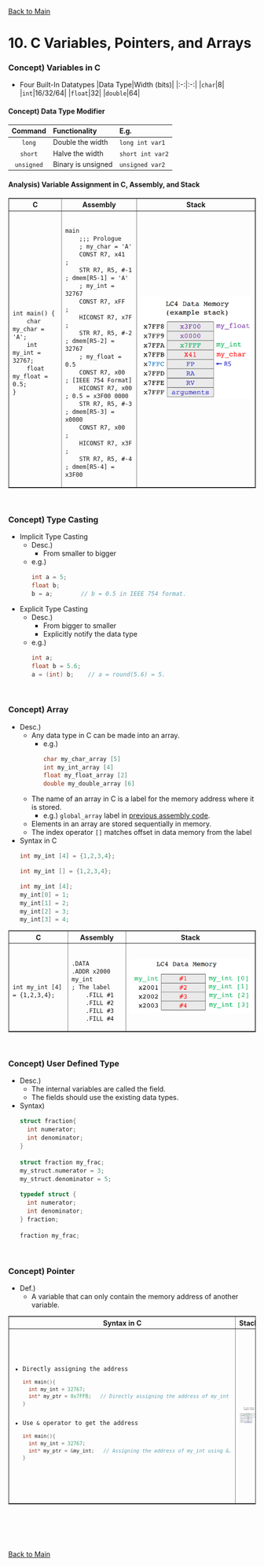 [Back to Main](../main.md)

# 10. C Variables, Pointers, and Arrays
### Concept) Variables in C
- Four Built-In Datatypes
  |Data Type|Width (bits)|
  |:-:|:-:|
  |`char`|8|
  |`int`|16/32/64|
  |`float`|32|
  |`double`|64|

#### Concept) Data Type Modifier
|Command|Functionality|E.g.|
|:-:|:-|:-|
|`long`|Double the width|`long int var1`|
|`short`|Halve the width|`short int var2`|
|`unsigned`|Binary is unsigned|`unsigned var2`|

#### Analysis) Variable Assignment in C, Assembly, and Stack
<table border="1">
    <tr>
        <th>C</th>
        <th>Assembly</th>
        <th> Stack </th>
    </tr>
    <tr>
        <td><pre><code>
int main() {
    char my_char = 'A';
    int my_int = 32767;
    float my_float = 0.5;
}
</code></pre></td>
        <td><pre><code>
main
    ;;; Prologue
    ; my_char = 'A'
    CONST R7, x41       ; 
    STR R7, R5, #-1     ; dmem[R5-1] = 'A'
    ; my_int = 32767
    CONST R7, xFF       ; 
    HICONST R7, x7F     ; 
    STR R7, R5, #-2     ; dmem[R5-2] = 32767
    ; my_float = 0.5
    CONST R7, x00       ; [IEEE 754 Format] 
    HICONST R7, x00     ; 0.5 = x3F00 0000
    STR R7, R5, #-3     ; dmem[R5-3] = x0000
    CONST R7, x00       ; 
    HICONST R7, x3F     ; 
    STR R7, R5, #-4     ; dmem[R5-4] = x3F00
</code></pre></td>
        <td><img src="../images/m10/001.png"></td>
    </tr>
</table>
<br>

### Concept) Type Casting
- Implicit Type Casting
  - Desc.)
    - From smaller to bigger
  - e.g.)
    ```c
    int a = 5;
    float b;
    b = a;        // b = 0.5 in IEEE 754 format.
    ```
- Explicit Type Casting
  - Desc.)
    - From bigger to smaller
    - Explicitly notify the data type
  - e.g.)
    ```c
    int a;
    float b = 5.6;
    a = (int) b;    // a = round(5.6) = 5.
    ```

<br>

### Concept) Array
- Desc.)
  - Any data type in C can be made into an array.
    - e.g.)
      ```c
      char my_char_array [5] 
      int my_int_array [4]
      float my_float_array [2]
      double my_double_array [6]
      ```
  - The name of an array in C is a label for the memory address where it is stored.
    - e.g.) `global_array` label in [previous assembly code](m07.md#using-assembly-directives).
  - Elements in an array are stored sequentially in memory.
  - The index operator `[]` matches offset in data memory from the label
- Syntax in C
  ```c
  int my_int [4] = {1,2,3,4};
  ```
  ```c
  int my_int [] = {1,2,3,4};
  ```
  ```c
  int my_int [4];
  my_int[0] = 1;
  my_int[1] = 2;
  my_int[2] = 3;
  my_int[3] = 4;
  ```

<table border="1">
    <tr>
        <th>C</th>
        <th>Assembly</th>
        <th> Stack </th>
    </tr>
    <tr>
        <td><pre><code>
int my_int [4] = {1,2,3,4};
</code></pre></td>
        <td><pre><code>
.DATA
.ADDR x2000
my_int          ; The label
    .FILL #1
    .FILL #2
    .FILL #3
    .FILL #4
</code></pre></td>
        <td><img src="../images/m10/002.png"></td>
    </tr>
</table>
<br>

### Concept) User Defined Type
- Desc.)
  - The internal variables are called the field.
  - The fields should use the existing data types.
- Syntax)
  ```c
  struct fraction{
    int numerator;
    int denominator;
  }

  struct fraction my_frac;
  my_struct.numerator = 3;
  my_struct.denominator = 5;
  ```
  ```c
  typedef struct {
    int numerator;
    int denominator;
  } fraction;

  fraction my_frac;
  ```

<br>

### Concept) Pointer
- Def.)
  - A variable that can only contain the memory address of another variable.


<table border="1">
    <tr>
        <th>Syntax in C</th>
        <th> Stack </th>
    </tr>
    <tr>
        <td><pre><code>

- Directly assigning the address
  ```c
  int main(){
    int my_int = 32767;
    int* my_ptr = 0x7FFB;   // Directly assigning the address of my_int
  }
  ```
- Use `&` operator to get the address
  ```c
  int main(){
    int my_int = 32767;
    int* my_ptr = &my_int;   // Assigning the address of my_int using &.
  }
  ```

</code></pre></td>
        <td><img src="../images/m10/003.png"></td>
    </tr>
</table>
<br>


  


<br><br>

[Back to Main](../main.md)